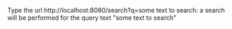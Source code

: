 Type the url http://localhost:8080/search?q=some text to search: a search will be performed for the query text "some text to search"